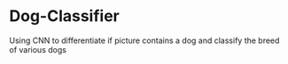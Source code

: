 # Dog-Classifier
Using CNN to differentiate if picture contains a dog and classify the breed of various dogs
